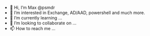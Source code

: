 - 👋 Hi, I’m Max @psmdr
- 👀 I’m interested in Exchange, AD/AAD, powershell and much more. 
- 🌱 I’m currently learning ...
- 💞️ I’m looking to collaborate on ...
- 📫 How to reach me ...

<!---
psmdr/psmdr is a ✨ special ✨ repository because its `README.md` (this file) appears on your GitHub profile.
You can click the Preview link to take a look at your changes.
--->
